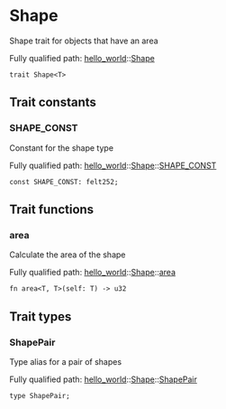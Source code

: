 # Shape

Shape trait for objects that have an area

Fully qualified path: [hello_world](./hello_world.md)::[Shape](./hello_world-Shape.md)

<pre><code class="language-cairo">trait Shape&lt;T&gt;</code></pre>

## Trait constants

### SHAPE_CONST

Constant for the shape type

Fully qualified path: [hello_world](./hello_world.md)::[Shape](./hello_world-Shape.md)::[SHAPE_CONST](./hello_world-Shape-SHAPE_CONST.md)

<pre><code class="language-cairo">const SHAPE_CONST: felt252;</code></pre>


## Trait functions

### area

Calculate the area of the shape

Fully qualified path: [hello_world](./hello_world.md)::[Shape](./hello_world-Shape.md)::[area](./hello_world-Shape-area.md)

<pre><code class="language-cairo">fn area&lt;T, T&gt;(self: T) -&gt; u32</code></pre>


## Trait types

### ShapePair

Type alias for a pair of shapes

Fully qualified path: [hello_world](./hello_world.md)::[Shape](./hello_world-Shape.md)::[ShapePair](./hello_world-Shape-ShapePair.md)

<pre><code class="language-cairo">type ShapePair;</code></pre>


